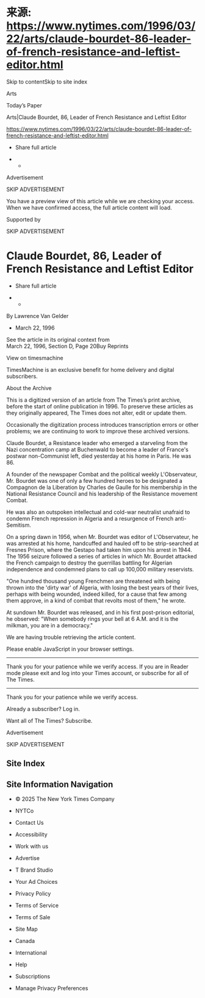 # 来源: https://www.nytimes.com/1996/03/22/arts/claude-bourdet-86-leader-of-french-resistance-and-leftist-editor.html

Skip to contentSkip to site index

Arts

Today’s Paper

Arts|Claude Bourdet, 86, Leader of French Resistance and Leftist Editor

https://www.nytimes.com/1996/03/22/arts/claude-bourdet-86-leader-of-french-resistance-and-leftist-editor.html

  * Share full article

  *   * 


Advertisement

SKIP ADVERTISEMENT

You have a preview view of this article while we are checking your access. When we have confirmed access, the full article content will load.

Supported by

SKIP ADVERTISEMENT

# Claude Bourdet, 86, Leader of French Resistance and Leftist Editor

  * Share full article

  *   * 


By Lawrence Van Gelder

  * March 22, 1996



See the article in its original context from   
March 22, 1996, Section D, Page 20Buy Reprints

View on timesmachine

TimesMachine is an exclusive benefit for home delivery and digital subscribers.

About the Archive

This is a digitized version of an article from The Times’s print archive, before the start of online publication in 1996. To preserve these articles as they originally appeared, The Times does not alter, edit or update them.

Occasionally the digitization process introduces transcription errors or other problems; we are continuing to work to improve these archived versions.

Claude Bourdet, a Resistance leader who emerged a starveling from the Nazi concentration camp at Buchenwald to become a leader of France's postwar non-Communist left, died yesterday at his home in Paris. He was 86.

A founder of the newspaper Combat and the political weekly L'Observateur, Mr. Bourdet was one of only a few hundred heroes to be designated a Compagnon de la Liberation by Charles de Gaulle for his membership in the National Resistance Council and his leadership of the Resistance movement Combat.

He was also an outspoken intellectual and cold-war neutralist unafraid to condemn French repression in Algeria and a resurgence of French anti-Semitism.

On a spring dawn in 1956, when Mr. Bourdet was editor of L'Observateur, he was arrested at his home, handcuffed and hauled off to be strip-searched at Fresnes Prison, where the Gestapo had taken him upon his arrest in 1944. The 1956 seizure followed a series of articles in which Mr. Bourdet attacked the French campaign to destroy the guerrillas battling for Algerian independence and condemned plans to call up 100,000 military reservists.

"One hundred thousand young Frenchmen are threatened with being thrown into the 'dirty war' of Algeria, with losing the best years of their lives, perhaps with being wounded, indeed killed, for a cause that few among them approve, in a kind of combat that revolts most of them," he wrote.

At sundown Mr. Bourdet was released, and in his first post-prison editorial, he observed: "When somebody rings your bell at 6 A.M. and it is the milkman, you are in a democracy."

We are having trouble retrieving the article content.

Please enable JavaScript in your browser settings.

* * *

Thank you for your patience while we verify access. If you are in Reader mode please exit and log into your Times account, or subscribe for all of The Times.

* * *

Thank you for your patience while we verify access.

Already a subscriber? Log in.

Want all of The Times? Subscribe.

Advertisement

SKIP ADVERTISEMENT

## Site Index

## Site Information Navigation

  * © 2025 The New York Times Company


  * NYTCo
  * Contact Us
  * Accessibility
  * Work with us
  * Advertise
  * T Brand Studio
  * Your Ad Choices
  * Privacy Policy
  * Terms of Service
  * Terms of Sale
  * Site Map
  * Canada
  * International
  * Help
  * Subscriptions


  * Manage Privacy Preferences


